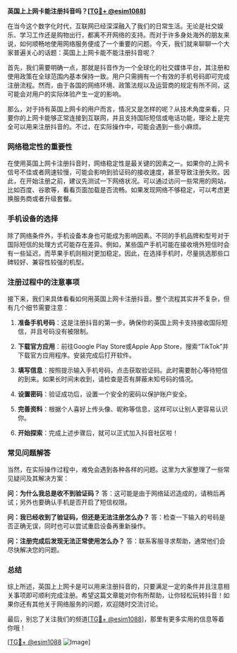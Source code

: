 **英国上上网卡能注册抖音吗？[[TG💪+ @esim1088](https://t.me/s/esim1088)]**

在当今这个数字化时代，互联网已经深深融入了我们的日常生活。无论是社交娱乐、学习工作还是购物出行，都离不开网络的支持。而对于许多身处海外的朋友来说，如何顺畅地使用网络服务便成了一个重要的问题。今天，我们就来聊聊一个大家普遍关心的话题：英国上上网卡能不能注册抖音呢？

首先，我们需要明确一点，那就是抖音作为一个全球化的社交媒体平台，其注册和使用政策在全球范围内基本保持一致。用户只需拥有一个有效的手机号码即可完成注册流程。然而，由于各国的网络环境、政策法规以及运营商的规定有所不同，这可能会对用户的实际体验产生一定的影响。

那么，对于持有英国上网卡的用户而言，情况又是怎样的呢？从技术角度来看，只要你的上网卡能够正常连接到互联网，并且支持国际短信或电话功能，理论上是完全可以用来注册抖音的。不过，在实际操作中，可能会遇到一些小麻烦。

### 网络稳定性的重要性

在使用英国上网卡注册抖音时，网络稳定性是最关键的因素之一。如果你的上网卡信号不佳或者网速较慢，可能会影响到验证码的接收速度，甚至导致注册失败。因此，在开始注册之前，建议先测试一下网络状况。可以通过访问一些常用的网站，比如百度、谷歌等，看看页面加载是否流畅。如果发现网络不够稳定，可以考虑更换服务商或者升级套餐。

### 手机设备的选择

除了网络条件外，手机设备本身也可能成为影响因素。不同的手机品牌和型号对于国际短信的处理方式可能存在差异。例如，某些国产手机可能在接收境外短信时会有一些延迟，而苹果手机则相对更加稳定。因此，在选择手机时，尽量挑选那些口碑较好、兼容性较强的机型。

### 注册过程中的注意事项

接下来，我们来具体看看如何用英国上网卡注册抖音。整个流程其实并不复杂，但有几个细节需要注意：

1. **准备手机号码**：这是注册抖音的第一步。确保你的英国上网卡支持接收国际短信，并且号码没有被限制。
   
2. **下载官方应用**：前往Google Play Store或Apple App Store，搜索“TikTok”并下载官方应用程序。安装完成后打开软件。

3. **填写信息**：按照提示输入手机号码，点击获取验证码。此时需要耐心等待短信的到来。如果长时间未收到，请检查是否有屏蔽未知号码的情况。

4. **设置密码**：验证成功后，设置一个安全的密码以保护账户安全。

5. **完善资料**：根据个人喜好上传头像、昵称等信息，这样可以让别人更容易认识你。

6. **开始探索**：完成上述步骤后，就可以正式加入抖音社区啦！

### 常见问题解答

当然，在实际操作过程中，难免会遇到各种各样的问题。这里为大家整理了一些常见疑问及其解决方案：

**问：为什么我总是收不到验证码？**
答：这可能是由于网络延迟造成的，请稍后再试；另外也要确认手机是否开启了短信权限。

**问：我已经收到了验证码，但还是无法注册怎么办？**
答：检查一下输入的号码是否正确无误，同时也可以尝试重启设备再重新操作。

**问：注册完成后发现无法正常使用怎么办？**
答：联系客服寻求帮助，通常他们会尽快解决您的问题。

### 总结

综上所述，英国上上网卡是可以用来注册抖音的，只要满足一定的条件并且注意相关事项即可顺利完成注册。希望这篇文章能对你有所帮助，让你轻松玩转抖音！如果你还有其他关于网络服务的问题，欢迎随时交流讨论。

最后，别忘了关注我们的频道[[TG💪+ @esim1088](https://t.me/s/esim1088)]，那里有更多实用的信息等着你哦！

[[TG💪+ @esim1088](https://t.me/s/esim1088) ![Image](https://i.postimg.cc/4NQfJmqS/Snipaste-2025-05-13-00-14-12.png)]